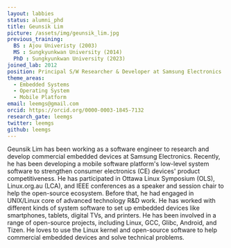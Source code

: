 ```yaml
---
layout: labbies
status: alumni_phd
title: Geunsik Lim
picture: /assets/img/geunsik_lim.jpg
previous_training:
  BS : Ajou Univeristy (2003)
  MS : Sungkyunkwan University (2014)
  PhD : Sungkyunkwan University (2023)
joined_lab: 2012
position: Principal S/W Researcher & Developer at Samsung Electronics
theme_areas:
  - Embedded Systems
  - Operating System
  - Mobile Platform
email: leemgs@gmail.com
orcid: https://orcid.org/0000-0003-1845-7132
research_gate: leemgs
twitter: leemgs
github: leemgs
---
```


Geunsik Lim has been working as a software engineer to research and develop commercial embedded devices at Samsung Electronics. Recently, he has been developing a mobile software platform's low-level system software to strengthen consumer electronics (CE) devices' product competitiveness. He has participated in Ottawa Linux Symposium (OLS), Linux.org.au (LCA), and IEEE conferences as a speaker and session chair to help the open-source ecosystem. Before that, he had engaged in UNIX/Linux core of advanced technology R&D work. He has worked with different kinds of system software to set up embedded devices like smartphones, tablets, digital TVs, and printers. He has been involved in a range of open-source projects, including Linux, GCC, Glibc, Android, and Tizen. He loves to use the Linux kernel and open-source software to help commercial embedded devices and solve technical problems.
